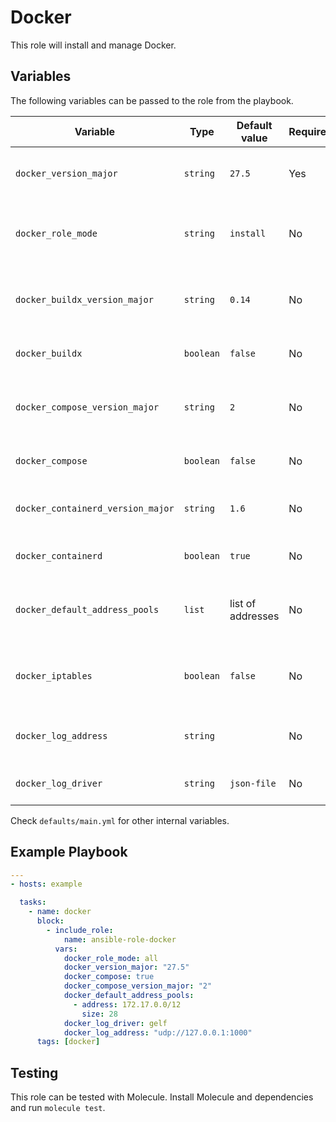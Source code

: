 # Docker

This role will install and manage Docker.

## Variables

The following variables can be passed to the role from the playbook.

| Variable                          | Type      | Default value     | Required | Description                                              |
|-----------------------------------|-----------|-------------------|----------|----------------------------------------------------------|
| `docker_version_major`            | `string`  | `27.5`            | Yes      | The major version of Docker to install.                  |
| `docker_role_mode`                | `string`  | `install`         | No       | Whether to run install tasks, config tasks or all tasks. |
| `docker_buildx_version_major`     | `string`  | `0.14`            | No       | The major version of Docker Compose to install.          |
| `docker_buildx`                   | `boolean` | `false`           | No       | Whether to install Docker buildx.                        |
| `docker_compose_version_major`    | `string`  | `2`               | No       | The major version of Docker buildx to install.           |
| `docker_compose`                  | `boolean` | `false`           | No       | Whether to install Docker Compose.                       |
| `docker_containerd_version_major` | `string`  | `1.6`             | No       | The major version of containerd to install.              |
| `docker_containerd`               | `boolean` | `true`            | No       | Whether to install containerd.                           |
| `docker_default_address_pools`    | `list`    | list of addresses | No       | Which base IP ranges are used for container networks.    |
| `docker_iptables`                 | `boolean` | `false`           | No       | Whether to enable Docker iptables management.            |
| `docker_log_address`              | `string`  |                   | No       | The address for the Docker log driver.                   |
| `docker_log_driver`               | `string`  | `json-file`       | No       | The Docker log driver to use.                            |

Check `defaults/main.yml` for other internal variables.

## Example Playbook

```yaml
---
- hosts: example

  tasks:
    - name: docker
      block:
        - include_role:
            name: ansible-role-docker
          vars:
            docker_role_mode: all
            docker_version_major: "27.5"
            docker_compose: true
            docker_compose_version_major: "2"
            docker_default_address_pools:
              - address: 172.17.0.0/12
                size: 28
            docker_log_driver: gelf
            docker_log_address: "udp://127.0.0.1:1000"
      tags: [docker]
```

## Testing

This role can be tested with Molecule. Install Molecule and dependencies and run `molecule test`.
